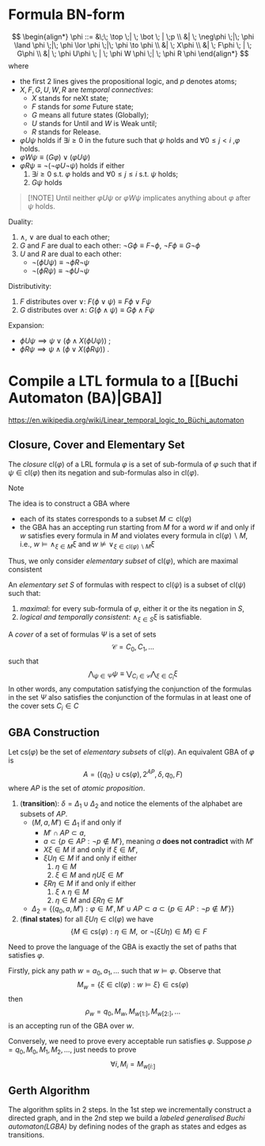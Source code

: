 # Formula BN-form

$$
\begin{align*}
\phi ::= &\;\; \top \;| \; \bot \; | \;p  \\
 &| \; \neg\phi \;|\; \phi \land \phi \;|\; \phi \lor \phi \;|\; \phi \to \phi \\
 &| \; X\phi \\
 &| \; F\phi \; | \; G\phi \\
 &| \; \phi U\phi \; | \; \phi W \phi \;| \; \phi R \phi
\end{align*}
$$
where 
- the first 2 lines gives the propositional logic, and $p$ denotes atoms;
- $X, F, G, U, W, R$ are _temporal connectives_: 
    - $X$ stands for neXt state;
    - $F$ stands for _some_ Future state;
    - $G$ means all future states (Globally);
    - $U$ stands for Until and $W$ is Weak until;
    - $R$ stands for Release.
- $\varphi U \psi$ holds if $\exists i\ge0$ in the future such that $\psi$ holds and $\forall 0\le j < i$ ,$\varphi$ holds.
- $\varphi W \psi \equiv (G\varphi) \lor (\varphi U \psi)$   
- $\varphi R \psi \equiv \neg(\neg\varphi U \neg\psi)$ holds if either
    1. $\exists i \ge 0$ s.t. $\varphi$ holds and $\forall 0\le j \le i$ s.t. $\psi$ holds;
    2. $G\psi$ holds

>[!NOTE] Until
>neither $\varphi U\psi$ or $\varphi W\psi$ implicates anything about $\varphi$ after $\psi$ holds.

Duality:
1. $\land$, $\lor$ are dual to each other;
2. $G$ and $F$ are dual to each other: $\neg G\phi \equiv F\neg \phi$, $\neg F\phi \equiv G\neg \phi$
3. $U$ and $R$ are dual to each other:
    - $\neg(\phi U \psi) \equiv \neg\phi R \neg\psi$
    - $\neg(\phi R \psi) \equiv \neg\phi U \neg\psi$

Distributivity:
1. $F$ distributes over $\lor$: $F(\phi \lor \psi)\equiv F\phi \lor F\psi$
2. $G$ distributes over $\land$: $G(\phi \land \psi)\equiv G\phi \land F\psi$

Expansion:
- $\phi U \psi \implies \psi \lor (\phi \land X(\phi U \psi) )$ ;
- $\phi R \psi \implies \psi \land (\phi \lor X(\phi R \psi))$ .


# Compile a LTL formula to a  [[Buchi Automaton (BA)|GBA]] 

https://en.wikipedia.org/wiki/Linear_temporal_logic_to_Büchi_automaton

## Closure, Cover and Elementary Set

The _closure_ $\text{cl}(\varphi)$ of a LRL formula $\varphi$ is a set of sub-formula of $\varphi$ such that if $\psi \in \text{cl}(\varphi)$ then its negation and sub-formulas also in $\text{cl}(\varphi)$.

>[!NOTE]
>The idea is to construct a GBA where 
> - each of its states corresponds to a subset  $M \subset \text{cl}(\varphi)$
> - the GBA has an accepting run starting from $M$ for a word $w$ if and only if   $w$ satisfies every formula in $M$ and violates every formula in $\text{cl}(\varphi) \backslash M$, i.e.,  $w \models \land_{\xi\in M} \xi$ and $w \not \models \lor_{\xi\in \text{cl}(\varphi) \backslash M } \xi$
> 
> Thus, we only consider _elementary subset_ of $\text{cl}(\varphi)$, which are maximal consistent

An _elementary set_ $S$ of formulas with respect to $\text{cl}(\psi)$ is  a subset of $\text{cl}(\psi)$ such that: 
1. _maximal_: for every sub-formula of $\varphi$, either it or the its negation in $S$,  
2. _logical and temporally consistent_: $\land_{\xi\in S}\xi$ is satisfiable.



A _cover_ of a set of formulas $\Psi$ is a set of sets
$$
  \mathcal C = C_0, C_1,\dots
$$
such that 
$$
\bigwedge_{\psi\in\Psi} \psi \equiv \bigvee_{C_i\in \mathcal C} \bigwedge_{\xi\in C_i} \xi
$$
In other words, any computation satisfying the conjunction of the formulas in the set $\Psi$ also satisfies the conjunction of the formulas in at least one of the cover sets $C_i\in C$

## GBA Construction

Let $\text{cs}(\varphi)$ be the set of _elementary subsets_ of $\text{cl}(\varphi)$.
An equivalent GBA of $\varphi$ is 
$$
  A = (\{q_0\} \cup \text{cs}(\varphi), 2^{AP}, \delta, q_0, F)
$$
where $AP$ is the set of _atomic proposition_.
1. (**transition**): $\delta = \Delta_1 \cup \Delta_2$ and notice the elements of the alphabet are subsets of $AP$.
      - $(M, a, M') \in \Delta_1$ if and only if
          - $M' \cap AP \subset a$,
          - $a\subset \{p\in AP: \neg p \notin M' \}$, meaning $a$ **does not contradict** with $M'$
          - $X\xi \in M$  if and only if $\xi \in M'$,
          - $\xi U \eta \in M$ if and only if either
              1.  $\eta \in M$ 
              2. $\xi \in M$ and $\eta U \xi \in M'$
          - $\xi R \eta \in M$ if and only if either
              1. $\xi \land \eta \in M$ 
              2. $\eta \in M$ and $\xi R \eta \in M'$
    - $\Delta_2 = \bigg\{ (q_0, a, M'): \varphi\in M', M'\cup AP \subset a \subset \{ p\in AP: \neg p \notin M' \} \bigg\}$
2.  (**final states**) for all $\xi U\eta \in \text{cl}(\varphi)$ we have 
    $$ \bigg \{ M \in \text{cs}(\varphi): \eta\in M, \text{ or } \neg(\xi U \eta) \in M \bigg\} \in F $$

Need to prove the language of the GBA is exactly the set of paths that satisfies $\varphi$.

Firstly, pick any path $w = a_0, a_1, \dots$  such that $w \models \varphi$.
Observe that 
$$ M_w = \big\{  \xi \in \text{cl}(\varphi): w\models \xi \big\} \in \text{cs}(\varphi) $$
then 
$$
\rho_w  = q_0, M_w, M_{w[1:]}, M_{w[2:]}, \dots
$$
is an accepting run of the GBA over $w$.

Conversely, we need to prove every acceptable run satisfies $\varphi$.
Suppose $\rho = q_0, M_0, M_1, M_2, \dots$, just needs to prove 
$$ \forall i, M_i = M_{w[i:]} $$

## Gerth Algorithm

The algorithm splits in 2 steps. In the 1st step we incrementally construct a directed graph, and in the 2nd step we build a _labeled generalised Buchi automaton(LGBA)_ by defining nodes of the graph as states and edges as transitions.

